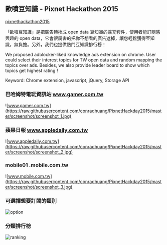 ## 歐噴豆知識 - Pixnet Hackathon 2015

[pixnethackathon2015](http://pixnethackathon2015.events.pixnet.net/)

「歐噴豆知識」是把廣告轉換成 open data 豆知識的擴充套件，使用者能訂閱感興趣的 open data，它會很厲害的把你不想看的廣告遮掉，讓您輕鬆獲得豆知識，無負擔。另外，我們也提供熱門豆知識排行榜！

We proposed adblocker-liked knowledge ads extension on chrome. User could select their interest topics for TW open data and random mapping the topics over ads.
Besides, we also provide leader board to show which topics get highest rating !

Keyword: Chrome extension, javascript, jQuery, Storage API

### 巴哈姆特電玩資訊站 www.gamer.com.tw
![www.gamer.com.tw](https://raw.githubusercontent.com/conradhuang/PixnetHackday2015/master/screenshot/screenshot_1.jpg)

### 蘋果日報 www.appledaily.com.tw
![www.appledaily.com.tw](https://raw.githubusercontent.com/conradhuang/PixnetHackday2015/master/screenshot/screenshot_2.jpg)

### mobile01 .mobile.com.tw
![www.mobile.com.tw](https://raw.githubusercontent.com/conradhuang/PixnetHackday2015/master/screenshot/screenshot_3.jpg)

### 可選擇想要訂閱的類別
![option](https://raw.githubusercontent.com/conradhuang/PixnetHackday2015/master/screenshot/option.jpg)

### 分類排行榜
![ranking](https://raw.githubusercontent.com/conradhuang/PixnetHackday2015/master/screenshot/ranking.jpg)
